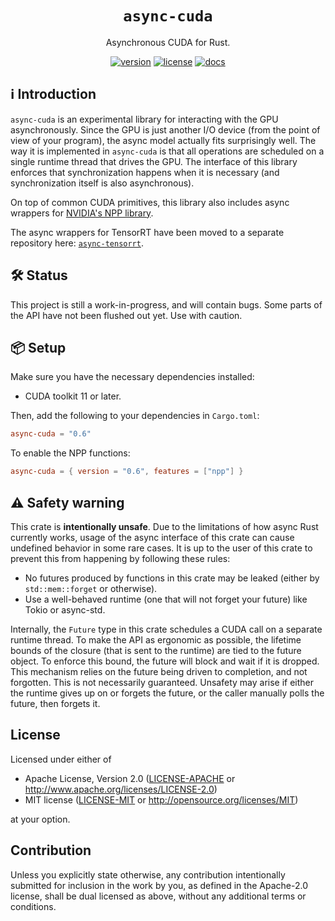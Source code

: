 <h1 align="center">
  <code>async-cuda</code>
</h1>
<p align="center">Asynchronous CUDA for Rust.</p>
<div align="center">

[![version](https://img.shields.io/crates/v/async-cuda)](https://crates.io/crates/async-cuda)
[![license](https://img.shields.io/crates/l/async-cuda)](#license)
[![docs](https://img.shields.io/docsrs/async-cuda)](https://docs.rs/async-cuda)

</div>

## ℹ️ Introduction

`async-cuda` is an experimental library for interacting with the GPU asynchronously. Since the GPU
is just another I/O device (from the point of view of your program), the async model actually fits
surprisingly well. The way it is implemented in `async-cuda` is that all operations are scheduled on
a single runtime thread that drives the GPU. The interface of this library enforces that
synchronization happens when it is necessary (and synchronization itself is also asynchronous).

On top of common CUDA primitives, this library also includes async wrappers for
[NVIDIA's NPP library](https://developer.nvidia.com/npp).

The async wrappers for TensorRT have been moved to a separate repository here:
[`async-tensorrt`](https://github.com/oddity-ai/async-tensorrt).

## 🛠 S️️tatus

This project is still a work-in-progress, and will contain bugs. Some parts of the API have not
been flushed out yet. Use with caution.

## 📦 Setup

Make sure you have the necessary dependencies installed:

* CUDA toolkit 11 or later.

Then, add the following to your dependencies in `Cargo.toml`:

```toml
async-cuda = "0.6"
```

To enable the NPP functions:

```toml
async-cuda = { version = "0.6", features = ["npp"] }
```

## ⚠️ Safety warning

This crate is **intentionally unsafe**. Due to the limitations of how async Rust currently works,
usage of the async interface of this crate can cause undefined behavior in some rare cases. It is up
to the user of this crate to prevent this from happening by following these rules:

* No futures produced by functions in this crate may be leaked (either by `std::mem::forget` or
  otherwise).
* Use a well-behaved runtime (one that will not forget your future) like Tokio or async-std.

Internally, the `Future` type in this crate schedules a CUDA call on a separate runtime thread. To
make the API as ergonomic as possible, the lifetime bounds of the closure (that is sent to the
runtime) are tied to the future object. To enforce this bound, the future will block and wait if it
is dropped. This mechanism relies on the future being driven to completion, and not forgotten. This
is not necessarily guaranteed. Unsafety may arise if either the runtime gives up on or forgets the
future, or the caller manually polls the future, then forgets it.

## License

Licensed under either of

 * Apache License, Version 2.0
   ([LICENSE-APACHE](LICENSE-APACHE) or http://www.apache.org/licenses/LICENSE-2.0)
 * MIT license
   ([LICENSE-MIT](LICENSE-MIT) or http://opensource.org/licenses/MIT)

at your option.

## Contribution

Unless you explicitly state otherwise, any contribution intentionally submitted
for inclusion in the work by you, as defined in the Apache-2.0 license, shall be
dual licensed as above, without any additional terms or conditions.
